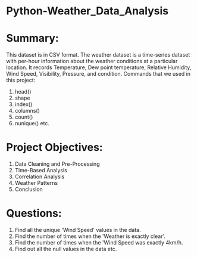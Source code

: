 # Python-Weather_Data_Analysis
# Summary:
This dataset is in CSV format. The weather dataset is a time-series dataset with per-hour information about the weather conditions at a particular location. It records Temperature, Dew point temperature, Relative Humidity, Wind Speed, Visibility, Pressure, and condition.
Commands that we used in this project:
1. head()
2. shape
3. index()
4. columns()
5. count()
6. nunique() etc.

# Project Objectives:
1. Data Cleaning and Pre-Processing  
2. Time-Based Analysis 
3. Correlation Analysis
4. Weather Patterns 
5. Conclusion

# Questions:
1. Find all the unique 'Wind Speed' values in the data.
2. Find the number of times when the 'Weather is exactly clear'.
3. Find the number of times when the 'Wind Speed was exactly 4km/h.
4. Find out all the null values in the data etc.
